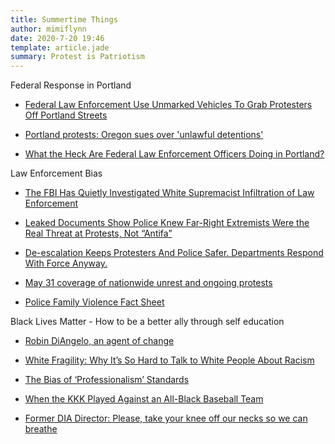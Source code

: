 ```yaml
---
title: Summertime Things
author: mimiflynn
date: 2020-7-20 19:46
template: article.jade
summary: Protest is Patriotism
---
```


Federal Response in Portland

- [Federal Law Enforcement Use Unmarked Vehicles To Grab Protesters Off Portland Streets](https://www.opb.org/news/article/federal-law-enforcement-unmarked-vehicles-portland-protesters/)

- [Portland protests: Oregon sues over 'unlawful detentions'](https://www.bbc.com/news/world-us-canada-53460495)

- [What the Heck Are Federal Law Enforcement Officers Doing in Portland?](https://www.lawfareblog.com/what-heck-are-federal-law-enforcement-officers-doing-portland)

Law Enforcement Bias

- [The FBI Has Quietly Investigated White Supremacist Infiltration of Law Enforcement](https://theintercept.com/2017/01/31/the-fbi-has-quietly-investigated-white-supremacist-infiltration-of-law-enforcement/)

- [Leaked Documents Show Police Knew Far-Right Extremists Were the Real Threat at Protests, Not “Antifa”](https://theintercept.com/2020/07/15/george-floyd-protests-police-far-right-antifa/)

- [De-escalation Keeps Protesters And Police Safer. Departments Respond With Force Anyway.](https://fivethirtyeight.com/features/de-escalation-keeps-protesters-and-police-safer-heres-why-departments-respond-with-force-anyway/)

- [May 31 coverage of nationwide unrest and ongoing protests](https://www.nbcnews.com/news/us-news/blog/nationwide-protests-over-george-floyd-s-death-live-updates-n1220126/ncrd1220141#blogHeader)

- [Police Family Violence Fact Sheet](https://olis.leg.state.or.us/liz/2017R1/Downloads/CommitteeMeetingDocument/132808)

Black Lives Matter - How to be a better ally through self education

- [Robin DiAngelo, an agent of change ](https://www.thesaturdaypaper.com.au/2018/12/22/robin-diangelo-agent-change/15453972007305)

- [White Fragility: Why It’s So Hard to Talk to White People About Racism](https://goodmenproject.com/featured-content/white-fragility-why-its-so-hard-to-talk-to-white-people-about-racism-twlm/)

- [The Bias of ‘Professionalism’ Standards](https://ssir.org/articles/entry/the_bias_of_professionalism_standards)

- [When the KKK Played Against an All-Black Baseball Team](https://www.thenation.com/article/society/kkk-all-black-baseball-monrovians/)

- [Former DIA Director: Please, take your knee off our necks so we can breathe](https://taskandpurpose.com/opinion/vincent-stewart-racism-black-lives-matter?utm_source=newsletter&utm_medium=email&utm_campaign=newsletter_axioscodebook&stream=technology)